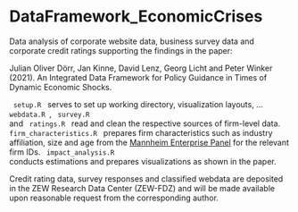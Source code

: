 # DataFramework_EconomicCrises
Data analysis of corporate website data, business survey data and corporate credit ratings supporting the findings in the paper:

Julian Oliver Dörr, Jan Kinne, David Lenz, Georg Licht and Peter Winker (2021). An Integrated Data Framework for Policy Guidance in Times of Dynamic Economic Shocks.

<code> setup.R </code> serves to set up working directory, visualization layouts, ...
<code> webdata.R </code>, <code> survey.R </code> and <code> ratings.R </code> read and clean the respective sources of firm-level data. 
<code> firm_characteristics.R </code> prepares firm characteristics such as industry affiliation, size and age from the [Mannheim Enterprise Panel](https://www.zew.de/en/research-at-zew/the-mannheim-enterprise-panel) for the relevant firm IDs.
<code> impact_analysis.R </code> conducts estimations and prepares visualizations as shown in the paper.

Credit rating data, survey responses and classified webdata are deposited in the ZEW Research Data Center (ZEW-FDZ) and will be made available upon reasonable request from the corresponding author.
